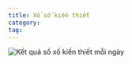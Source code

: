 ```yaml
---
title: Xổ số kiến thiết
category:
tag:
---
```


![Kết quả số xố kiến thiết mỗi ngày](https://www.minhngoc.net.vn/ "Kết quả số xố kiến thiết mỗi ngày")